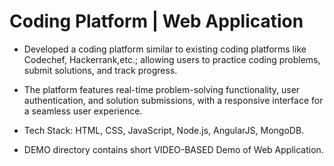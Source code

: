 # Coding Platform | Web Application
* Developed a coding platform similar to existing coding platforms like Codechef, Hackerrank,etc.; allowing users to practice coding problems, submit solutions, and track progress.
* The platform features real-time problem-solving functionality, user authentication, and solution submissions, with a responsive interface for a seamless user experience.
* Tech Stack: HTML, CSS, JavaScript, Node.js, AngularJS, MongoDB.

* DEMO directory contains short VIDEO-BASED Demo of Web Application.

